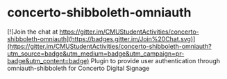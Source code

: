 # concerto-shibboleth-omniauth

[![Join the chat at https://gitter.im/CMUStudentActivities/concerto-shibboleth-omniauth](https://badges.gitter.im/Join%20Chat.svg)](https://gitter.im/CMUStudentActivities/concerto-shibboleth-omniauth?utm_source=badge&utm_medium=badge&utm_campaign=pr-badge&utm_content=badge)
Plugin to provide user authentication through omniauth-shibboleth for Concerto Digital Signage
